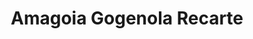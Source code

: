---
title: "Amagoia Gogenola Recarte"
url: /amorebieta-etxano/amagoia-gogenola-recarte/
shop: tabaco
---